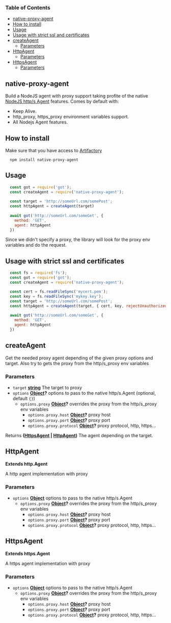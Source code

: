 <!-- Generated by documentation.js. Update this documentation by updating the source code. -->

### Table of Contents

-   [native-proxy-agent][1]
-   [How to install][2]
-   [Usage][3]
-   [Usage with strict ssl and certificates][4]
-   [createAgent][5]
    -   [Parameters][6]
-   [HttpAgent][7]
    -   [Parameters][8]
-   [HttpsAgent][9]
    -   [Parameters][10]

## native-proxy-agent

Build a NodeJS agent with proxy support taking profite of the native [NodeJS http/s Agent][11] features.
Comes by default with:

-   Keep Alive.
-   http_proxy, https_proxy environment variables support.
-   All Nodejs Agent features.


## How to install

Make sure that you have access to [Artifactory][12]

```console
  npm install native-proxy-agent
```


## Usage

```js
  const got = require('got');
  const createAgent = require('native-proxy-agent');
  
  const target = 'http://someUrl.com/somePost';
  const httpAgent = createAgent(target)
  
  await got('http://someUrl.com/someGet', {
    method: 'GET',
    agent: httpAgent
  })
```

Since we didn't specify a proxy, the library will look for the proxy env variables and do the request.


## Usage with strict ssl and certificates

```js
  const fs = require('fs');
  const got = require('got');
  const createAgent = require('native-proxy-agent');

  const cert = fs.readFileSync('mycert.pem');
  const key = fs.readFileSync('mykey.key');
  const target = 'http://someUrl.com/somePost';
  const httpAgent = createAgent(target, { cert, key, rejectUnauthorized: true })
  
  await got('http://someUrl.com/someGet', {
    method: 'GET',
    agent: httpAgent
  })
```


## createAgent

Get the needed proxy agent depending of the given proxy options and target.
Also try to gets the proxy from the http/s_proxy env variables

### Parameters

-   `target` **[string][13]** The target to proxy
-   `options` **[Object][14]?** options to pass to the native http/s.Agent (optional, default `{}`)
    -   `options.proxy` **[Object][14]?** overrides the proxy from the http/s_proxy env variables
        -   `options.proxy.host` **[Object][14]?** proxy host
        -   `options.proxy.port` **[Object][14]?** proxy port
        -   `options.proxy.protocol` **[Object][14]?** proxy protocol, http, https...

Returns **([HttpsAgent][15] \| [HttpAgent][16])** The agent depending on the target.

## HttpAgent

**Extends http.Agent**

A http agent implementation with proxy

### Parameters

-   `options` **[Object][14]** options to pass to the native http/s.Agent
    -   `options.proxy` **[Object][14]?** overrides the proxy from the http/s_proxy env variables
        -   `options.proxy.host` **[Object][14]?** proxy host
        -   `options.proxy.port` **[Object][14]?** proxy port
        -   `options.proxy.protocol` **[Object][14]?** proxy protocol, http, https...

## HttpsAgent

**Extends https.Agent**

A https agent implementation with proxy

### Parameters

-   `options` **[Object][14]** options to pass to the native http/s.Agent
    -   `options.proxy` **[Object][14]?** overrides the proxy from the http/s_proxy env variables
        -   `options.proxy.host` **[Object][14]?** proxy host
        -   `options.proxy.port` **[Object][14]?** proxy port
        -   `options.proxy.protocol` **[Object][14]?** proxy protocol, http, https...

[1]: #native-proxy-agent

[2]: #how-to-install

[3]: #usage

[4]: #usage-with-strict-ssl-and-certificates

[5]: #createagent

[6]: #parameters

[7]: #httpagent

[8]: #parameters-1

[9]: #httpsagent

[10]: #parameters-2

[11]: https://nodejs.org/api/http.html#http_new_agent_options

[12]: https://axags.jfrog.io/axags/api/npm/virtual-bcn-node/

[13]: https://developer.mozilla.org/docs/Web/JavaScript/Reference/Global_Objects/String

[14]: https://developer.mozilla.org/docs/Web/JavaScript/Reference/Global_Objects/Object

[15]: #httpsagent

[16]: #httpagent
